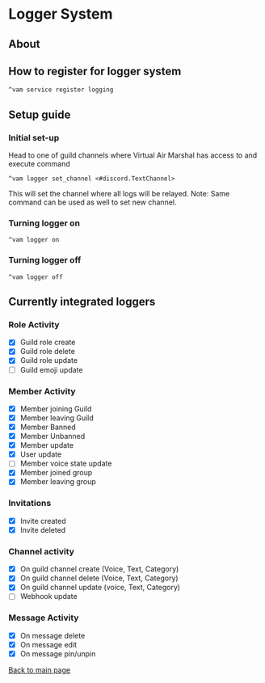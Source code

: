 
# Logger System

## About

## How to register for logger system

```text
^vam service register logging
```

## Setup guide

### Initial set-up
Head to one of guild channels where Virtual Air Marshal has access to and execute command
```text
^vam logger set_channel <#discord.TextChannel>
```
 This will set the channel where all logs will be relayed. 
 Note: Same command can be used as well to set new channel.

### Turning logger on
```text
^vam logger on
```
### Turning logger off
 ```text
^vam logger off
```

## Currently integrated loggers

### Role Activity
- [X] Guild role create
- [X] Guild role delete
- [X] Guild role update
- [ ] Guild emoji update

### Member Activity
- [X] Member joining Guild
- [X] Member leaving Guild
- [X] Member Banned
- [X] Member Unbanned
- [X] Member update
- [X] User update
- [ ] Member voice state update
- [X] Member joined group
- [X] Member leaving group

### Invitations
- [X] Invite created
- [X] Invite deleted

### Channel activity

- [X] On guild channel create (Voice, Text, Category)
- [X] On guild channel delete (Voice, Text, Category)
- [X] On guild channel update (voice, Text, Category)
- [ ] Webhook update 

### Message Activity
- [x] On message delete
- [X] On message edit
- [X] On message pin/unpin

[Back to main page](README.md)

